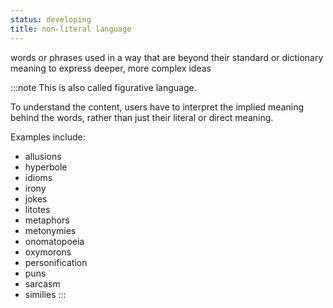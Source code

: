```yaml
---
status: developing
title: non-literal language
---
```


words or phrases used in a way that are beyond their standard or dictionary meaning to express deeper, more complex ideas

:::note
This is also called figurative language.

To understand the content, users have to interpret the implied meaning behind the words, rather than just their literal or direct meaning.

Examples include:

- allusions
- hyperbole
- idioms
- irony
- jokes
- litotes
- metaphors
- metonymies
- onomatopoeia
- oxymorons
- personification
- puns
- sarcasm
- similies
:::